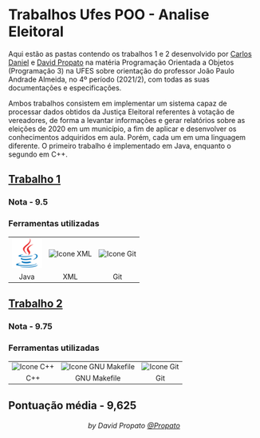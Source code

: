 # Trabalhos Ufes POO - Analise Eleitoral

Aqui estão as pastas contendo os trabalhos 1 e 2 desenvolvido por <a href="https://github.com/paisdegales">Carlos Daniel</a> e <a href="https://github.com/Propato">David Propato</a> na matéria Programação Orientada a Objetos (Programação 3) na UFES sobre orientação do professor João Paulo Andrade Almeida, no 4º período (2021/2), com todas as suas documentações e especificações.

Ambos trabalhos consistem em implementar um sistema capaz de processar dados obtidos da Justiça Eleitoral referentes à votação de vereadores, de forma a levantar informações e gerar relatórios sobre as eleições de 2020 em um município, a fim de aplicar e desenvolver os conhecimentos adquiridos em aula. Porém, cada um em uma linguagem diferente.
O primeiro trabalho é implementado em Java, enquanto o segundo em C++.

## [Trabalho 1](./Trabalho-1-Java)

### Nota - 9.5

### Ferramentas utilizadas

<table>
    <tr align="center">
        <td>
            <img alt="Icone Java" title="Java" height="60" src="https://github.com/devicons/devicon/blob/1119b9f84c0290e0f0b38982099a2bd027a48bf1/icons/java/java-original.svg">
        </td>
        <td>    
            <img alt="Icone XML" title="XML" height="60" src="https://user-images.githubusercontent.com/84464307/226507055-926ee880-402d-4748-bb5a-ffda0feda9bd.svg">
        </td>
        <td>
            <img alt="Icone Git" title="Git" height="60" src="https://user-images.githubusercontent.com/84464307/224510001-3e60f54c-2a0a-4ae9-bee6-f5b10df9ecf1.svg">
        </td>
    </tr>
    <tr align="center">
        <td>
            Java
        </td>
        <td>    
            XML
        </td>
        <td>
            Git
        </td>
    </tr>
</table>

## [Trabalho 2](./trabalho-2)

### Nota - 9.75

### Ferramentas utilizadas

<table>
    <tr align="center">
        <td>
            <img alt="Icone C++" title="C++" height="60" src="https://user-images.githubusercontent.com/84464307/226507356-adf7cb38-b2d5-48ea-b708-db7c8c35d58a.svg">
        </td>
        <td>    
            <img alt="Icone GNU Makefile" title="GNU Makefile" height="60" src="https://user-images.githubusercontent.com/84464307/224509679-b957b786-f83a-403a-b088-7132a54bd024.svg">
        </td>
        <td>
            <img alt="Icone Git" title="Git" height="60" src="https://user-images.githubusercontent.com/84464307/224510001-3e60f54c-2a0a-4ae9-bee6-f5b10df9ecf1.svg">
        </td>
    </tr>
    <tr align="center">
        <td>
            C++
        </td>
        <td>    
            GNU Makefile
        </td>
        <td>
            Git
        </td>
    </tr>
</table>
  
## Pontuação média - 9,625

<h6 align="center">by David Propato <a href="https://github.com/Propato">@Propato</a></h6>

